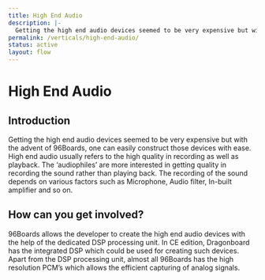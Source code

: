 ```yaml
---
title: High End Audio
description: |-
  Getting the high end audio devices seemed to be very expensive but with the advent of 96Boards, one can easily construct those devices with ease.
permalink: /verticals/high-end-audio/
status: active
layout: flow
---
```


# High End Audio

## Introduction

Getting the high end audio devices seemed to be very expensive but with the advent of 96Boards, one can easily construct those devices with ease. High end audio usually refers to the high quality in recording as well as playback. The ‘audiophiles’ are  more interested in getting quality in recording the sound rather than playing back. The recording of the sound depends on various factors such as Microphone, Audio filter, In-built amplifier and so on.

## How can you get involved?

96Boards allows the developer to create the high end audio devices with the help of the dedicated
DSP processing unit. In CE edition, Dragonboard has the integrated DSP which could be used for
creating such devices. Apart from the DSP processing unit, almost all 96Boards has the high
resolution PCM’s which allows the efficient capturing of analog signals.
